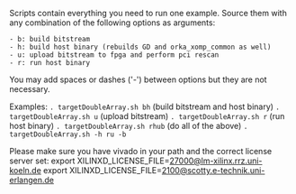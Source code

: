 Scripts contain everything you need to run one example.
Source them with any combination of the following options as arguments:

    - b: build bitstream
    - h: build host binary (rebuilds GD and orka_xomp_common as well)
    - u: upload bitstream to fpga and perform pci rescan
    - r: run host binary

You may add spaces or dashes ('-') between options but they are not necessary.

Examples:
`. targetDoubleArray.sh bh`     (build bitstream and host binary)
`. targetDoubleArray.sh u`      (upload bitstream) 
`. targetDoubleArray.sh r`      (run host binary)
`. targetDoubleArray.sh rhub`   (do all of the above)
`. targetDoubleArray.sh -h ru -b`

Please make sure you have vivado in your path and the correct license server set:
export XILINXD_LICENSE_FILE=27000@lm-xilinx.rrz.uni-koeln.de
export XILINXD_LICENSE_FILE=2100@scotty.e-technik.uni-erlangen.de
